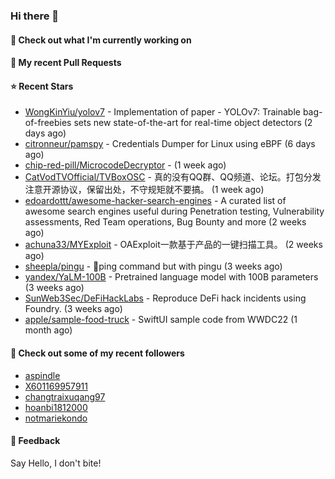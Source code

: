 ### Hi there 👋

#### 👷 Check out what I'm currently working on

#### 🔨 My recent Pull Requests


#### ⭐ Recent Stars

- [WongKinYiu/yolov7](https://github.com/WongKinYiu/yolov7) - Implementation of paper - YOLOv7: Trainable bag-of-freebies sets new state-of-the-art for real-time object detectors (2 days ago)
- [citronneur/pamspy](https://github.com/citronneur/pamspy) - Credentials Dumper for Linux using eBPF (6 days ago)
- [chip-red-pill/MicrocodeDecryptor](https://github.com/chip-red-pill/MicrocodeDecryptor) -  (1 week ago)
- [CatVodTVOfficial/TVBoxOSC](https://github.com/CatVodTVOfficial/TVBoxOSC) - 真的没有QQ群、QQ频道、论坛。打包分发注意开源协议，保留出处，不守规矩就不要搞。 (1 week ago)
- [edoardottt/awesome-hacker-search-engines](https://github.com/edoardottt/awesome-hacker-search-engines) - A curated list of awesome search engines useful during Penetration testing, Vulnerability assessments, Red Team operations, Bug Bounty and more (2 weeks ago)
- [achuna33/MYExploit](https://github.com/achuna33/MYExploit) - OAExploit一款基于产品的一键扫描工具。 (2 weeks ago)
- [sheepla/pingu](https://github.com/sheepla/pingu) - 🐧ping command but with pingu (3 weeks ago)
- [yandex/YaLM-100B](https://github.com/yandex/YaLM-100B) - Pretrained language model with 100B parameters (3 weeks ago)
- [SunWeb3Sec/DeFiHackLabs](https://github.com/SunWeb3Sec/DeFiHackLabs) - Reproduce DeFi hack incidents using Foundry. (3 weeks ago)
- [apple/sample-food-truck](https://github.com/apple/sample-food-truck) - SwiftUI sample code from WWDC22 (1 month ago)

#### 👯 Check out some of my recent followers

- [aspindle](https://github.com/aspindle)
- [X601169957911](https://github.com/X601169957911)
- [changtraixuqang97](https://github.com/changtraixuqang97)
- [hoanbi1812000](https://github.com/hoanbi1812000)
- [notmariekondo](https://github.com/notmariekondo)

#### 💬 Feedback

Say Hello, I don't bite!